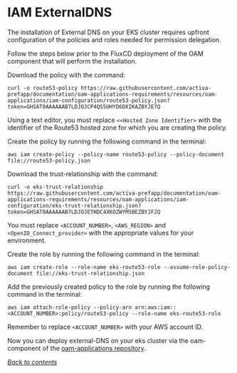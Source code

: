 # IAM ExternalDNS

The installation of External DNS on your EKS cluster requires upfront configuration of the policies and roles needed for permission delegation.

Follow the steps below prior to the FluxCD deployment of the OAM component that will perform the installation.

Download the policy with the command:

```
curl -o route53-policy https://raw.githubusercontent.com/activa-prefapp/documentation/oam-applications-requirements/resources/oam-applications/iam-configuration/route53-policy.json?token=GHSAT0AAAAAAB7LDJOJCP4QS5UHYD6DXIKAZBYJE7Q
```

Using a text editor, you must replace ``<<Hosted Zone Identifier>`` with the identifier of the Route53 hosted zone for which you are creating the policy.

Create the policy by running the following command in the terminal:

```
aws iam create-policy --policy-name route53-policy --policy-document file://route53-policy.json
```


Download the trust-relationship with the command:

```
curl -o eks-trust-relationship https://raw.githubusercontent.com/activa-prefapp/documentation/oam-applications-requirements/resources/oam-applications/iam-configuration/eks-trust-relationship.json?token=GHSAT0AAAAAAB7LDJOJETHDC4XKOZWYM5BEZBYJF2Q
```

You must replace ``<ACCOUNT_NUMBER>``, ``<AWS_REGION>`` and ``<OpenID_Connect_provider>`` with the appropriate values for your environment.

Create the role by running the following command in the terminal:

```
aws iam create-role --role-name eks-route53-role --assume-role-policy-document file://eks-trust-relationship.json
```

Add the previously created policy to the role by running the following command in the terminal:

```
aws iam attach-role-policy --policy-arn arn:aws:iam::<ACCOUNT_NUMBER>:policy/route53-policy --role-name eks-route53-role
```

Remember to replace ``<ACCOUNT_NUMBER>`` with your AWS account ID.

Now you can deploy external-DNS on your eks cluster via the oam-component of the [oam-applications repository](https://github.com/activa-prefapp/oam-applications).



*[Back to contents](README.md)*